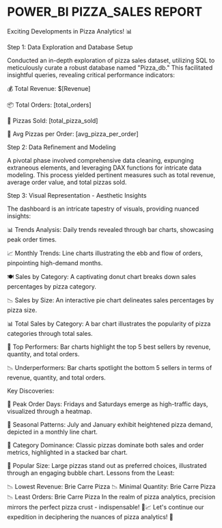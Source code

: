 # POWER_BI PIZZA_SALES REPORT
Exciting Developments in Pizza Analytics! 📊

Step 1: Data Exploration and Database Setup

 Conducted an in-depth exploration of  pizza sales dataset, utilizing SQL to meticulously curate a robust database named "Pizza_db." This facilitated insightful queries, revealing critical performance indicators:

💰 Total Revenue: $[Revenue]

📦 Total Orders: [total_orders]

🍕 Pizzas Sold: [total_pizza_sold]

📏 Avg Pizzas per Order: [avg_pizza_per_order]

Step 2: Data Refinement and Modeling

A pivotal phase involved comprehensive data cleaning, expunging extraneous elements, and leveraging DAX functions for intricate data modeling. This process yielded pertinent measures such as total revenue, average order value, and total pizzas sold.

Step 3: Visual Representation - Aesthetic Insights

The dashboard is an intricate tapestry of visuals, providing nuanced insights:

📊 Trends Analysis: Daily trends revealed through bar charts, showcasing peak order times.

📈 Monthly Trends: Line charts illustrating the ebb and flow of orders, pinpointing high-demand months.

🍽 Sales by Category: A captivating donut chart breaks down sales percentages by pizza category.

📉 Sales by Size: An interactive pie chart delineates sales percentages by pizza size.

📊 Total Sales by Category: A bar chart illustrates the popularity of pizza categories through total sales.

🍕 Top Performers: Bar charts highlight the top 5 best sellers by revenue, quantity, and total orders.

📉 Underperformers: Bar charts spotlight the bottom 5 sellers in terms of revenue, quantity, and total orders.

Key Discoveries:

📅 Peak Order Days: Fridays and Saturdays emerge as high-traffic days, visualized through a heatmap.

📆 Seasonal Patterns: July and January exhibit heightened pizza demand, depicted in a monthly line chart.

🍕 Category Dominance: Classic pizzas dominate both sales and order metrics, highlighted in a stacked bar chart.

📏 Popular Size: Large pizzas stand out as preferred choices, illustrated through an engaging bubble chart.
Lessons from the Least:

📉 Lowest Revenue: Brie Carre Pizza
📉 Minimal Quantity: Brie Carre Pizza
📉 Least Orders: Brie Carre Pizza
In the realm of pizza analytics, precision mirrors the perfect pizza crust - indispensable! 🍕📈 Let's continue our expedition in deciphering the nuances of pizza analytics! 🚀
